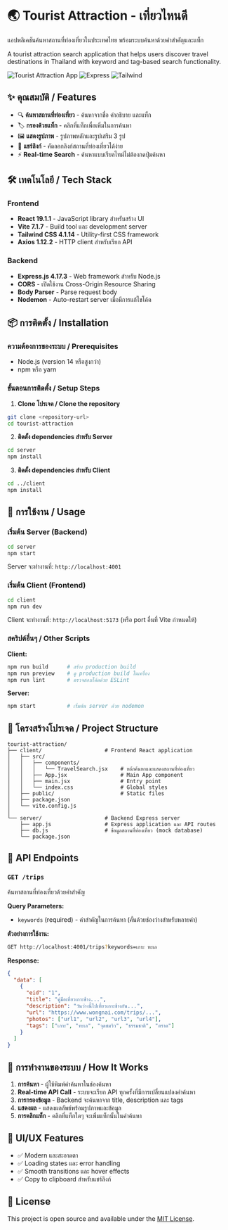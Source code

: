 # 🌏 Tourist Attraction - เที่ยวไหนดี

แอปพลิเคชันค้นหาสถานที่ท่องเที่ยวในประเทศไทย พร้อมระบบค้นหาด้วยคำสำคัญและแท็ก

A tourist attraction search application that helps users discover travel destinations in Thailand with keyword and tag-based search functionality.

![Tourist Attraction App](https://img.shields.io/badge/React-19.1.1-blue) ![Express](https://img.shields.io/badge/Express-4.17.3-green) ![Tailwind](https://img.shields.io/badge/Tailwind-4.1.14-blue)

## ✨ คุณสมบัติ / Features

- 🔍 **ค้นหาสถานที่ท่องเที่ยว** - ค้นหาจากชื่อ คำอธิบาย และแท็ก
- 🏷️ **กรองด้วยแท็ก** - คลิกที่แท็กเพื่อเพิ่มในการค้นหา
- 🖼️ **แสดงรูปภาพ** - รูปภาพหลักและรูปเสริม 3 รูป
- 🔗 **แชร์ลิงก์** - คัดลอกลิงก์สถานที่ท่องเที่ยวได้ง่าย
- ⚡ **Real-time Search** - ค้นหาแบบเรียลไทม์ไม่ต้องกดปุ่มค้นหา

## 🛠 เทคโนโลยี / Tech Stack

### Frontend
- **React 19.1.1** - JavaScript library สำหรับสร้าง UI
- **Vite 7.1.7** - Build tool และ development server
- **Tailwind CSS 4.1.14** - Utility-first CSS framework
- **Axios 1.12.2** - HTTP client สำหรับเรียก API

### Backend
- **Express.js 4.17.3** - Web framework สำหรับ Node.js
- **CORS** - เปิดใช้งาน Cross-Origin Resource Sharing
- **Body Parser** - Parse request body
- **Nodemon** - Auto-restart server เมื่อมีการแก้ไขโค้ด

## 📦 การติดตั้ง / Installation

### ความต้องการของระบบ / Prerequisites

- Node.js (version 14 หรือสูงกว่า)
- npm หรือ yarn

### ขั้นตอนการติดตั้ง / Setup Steps

1. **Clone โปรเจค / Clone the repository**
```bash
git clone <repository-url>
cd tourist-attraction
```

2. **ติดตั้ง dependencies สำหรับ Server**
```bash
cd server
npm install
```

3. **ติดตั้ง dependencies สำหรับ Client**
```bash
cd ../client
npm install
```

## 🚀 การใช้งาน / Usage

### เริ่มต้น Server (Backend)

```bash
cd server
npm start
```

Server จะทำงานที่: `http://localhost:4001`

### เริ่มต้น Client (Frontend)

```bash
cd client
npm run dev
```

Client จะทำงานที่: `http://localhost:5173` (หรือ port อื่นที่ Vite กำหนดให้)

### สคริปต์อื่นๆ / Other Scripts

**Client:**
```bash
npm run build      # สร้าง production build
npm run preview    # ดู production build ในเครื่อง
npm run lint       # ตรวจสอบโค้ดด้วย ESLint
```

**Server:**
```bash
npm start          # เริ่มต้น server ด้วย nodemon
```

## 📁 โครงสร้างโปรเจค / Project Structure

```
tourist-attraction/
├── client/                    # Frontend React application
│   ├── src/
│   │   ├── components/
│   │   │   └── TravelSearch.jsx    # หน้าค้นหาและแสดงสถานที่ท่องเที่ยว
│   │   ├── App.jsx                 # Main App component
│   │   ├── main.jsx                # Entry point
│   │   └── index.css               # Global styles
│   ├── public/                     # Static files
│   ├── package.json
│   └── vite.config.js
│
└── server/                    # Backend Express server
    ├── app.js                 # Express application และ API routes
    ├── db.js                  # ข้อมูลสถานที่ท่องเที่ยว (mock database)
    └── package.json
```

## 🔌 API Endpoints

### `GET /trips`

ค้นหาสถานที่ท่องเที่ยวด้วยคำสำคัญ

**Query Parameters:**
- `keywords` (required) - คำสำคัญในการค้นหา (คั่นด้วยช่องว่างสำหรับหลายคำ)

**ตัวอย่างการใช้งาน:**
```bash
GET http://localhost:4001/trips?keywords=เกาะ ทะเล
```

**Response:**
```json
{
  "data": [
    {
      "eid": "1",
      "title": "คู่มือเที่ยวเกาะช้าง...",
      "description": "วันว่างนี้ไปเที่ยวเกาะช้างกัน...",
      "url": "https://www.wongnai.com/trips/...",
      "photos": ["url1", "url2", "url3", "url4"],
      "tags": ["เกาะ", "ทะเล", "จุดชมวิว", "ธรรมชาติ", "ตราด"]
    }
  ]
}
```

## 🎯 การทำงานของระบบ / How It Works

1. **การค้นหา** - ผู้ใช้พิมพ์คำค้นหาในช่องค้นหา
2. **Real-time API Call** - ระบบจะเรียก API ทุกครั้งที่มีการเปลี่ยนแปลงคำค้นหา
3. **การกรองข้อมูล** - Backend จะค้นหาจาก title, description และ tags
4. **แสดงผล** - แสดงผลลัพธ์พร้อมรูปภาพและข้อมูล
5. **การคลิกแท็ก** - คลิกที่แท็กใดๆ จะเพิ่มแท็กนั้นในคำค้นหา

## 🎨 UI/UX Features

- ✅ Modern และสะอาดตา
- ✅ Loading states และ error handling
- ✅ Smooth transitions และ hover effects
- ✅ Copy to clipboard สำหรับแชร์ลิงก์

## 📝 License

This project is open source and available under the [MIT License](LICENSE).
